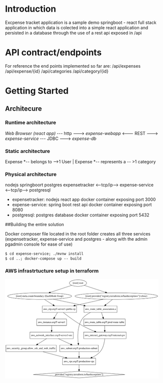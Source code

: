 # Introduction
Excpense tracket application is a sample demo springboot - react full stack application in which data is colected into a simple react application and persisted in a database through the use of a rest api exposed in /api

# API contract/endpoints
For reference the end points implemented so far are:
/api/expenses
/api/expense/{id}
/api/categories
/api/category/{id}


# Getting Started

## Architecure

### Runtime architecture

*Web Browser (react app)* --- http ---> *expense-webapp* <--- REST ---> *expense-service* --- JDBC ---> *expense-db*

### Static architecture

Expense     *-- belongs to -->1 User
|
Expense     *-- represents a -- >1 category

### Physical architecture

nodejs                             springboort                        postgres
expensetracker    <--tcp/ip-->   expense-service   <--tcp/ip-->   postgresql

 * expensetracker: nodejs react app docker container exposing port 3000
 * expense-service: spring boot rest api docker container exposing port 8080
 * postgresql: postgres database docker container exposing port 5432


##Building the entire solution

Docker composer file located in the root folder creates all three services (expensetracker, expense-service and postgres - along with the admin pgadmin console for ease of use)

``` 
$ cd expense-service; ./mvnw install
$ cd ..; docker-compose up -- build 
```


### AWS infrastrtucture setup in terraform

<img src="./graph.svg">